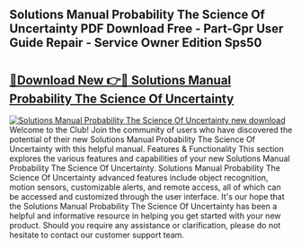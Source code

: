 ## Solutions Manual Probability The Science Of Uncertainty PDF Download Free - Part-Gpr User Guide Repair - Service Owner Edition Sps50

# <h2><a href="http://bc92715.oget.top/?id=Solutions+Manual+Probability+The+Science+Of+Uncertainty">🔗Download New 👉🔴 Solutions Manual Probability The Science Of Uncertainty</a></h2>

[![Solutions Manual Probability The Science Of Uncertainty new download](https://i.imgur.com/5g1atiW.png)](http://bc92715.oget.top/?id=Solutions+Manual+Probability+The+Science+Of+Uncertainty)
Welcome to the Club! Join the community of users who have discovered the potential of their new Solutions Manual Probability The Science Of Uncertainty with this helpful manual. Features & Functionality This section explores the various features and capabilities of your new Solutions Manual Probability The Science Of Uncertainty. Solutions Manual Probability The Science Of Uncertainty advanced features include object recognition, motion sensors, customizable alerts, and remote access, all of which can be accessed and customized through the user interface. It's our hope that the Solutions Manual Probability The Science Of Uncertainty has been a helpful and informative resource in helping you get started with your new product. Should you require any assistance or clarification, please do not hesitate to contact our customer support team.
